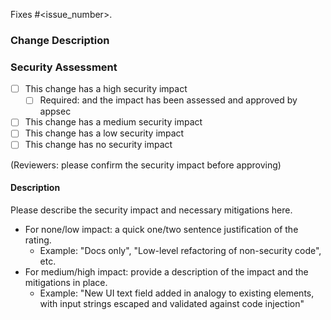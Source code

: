 Fixes #<issue_number>.

### Change Description

<!-- What is the purpose of this change? What should reviewers know? -->

### Security Assessment

- [ ] This change has a high security impact
  - [ ] Required: and the impact has been assessed and approved by appsec
- [ ] This change has a medium security impact
- [ ] This change has a low security impact
- [ ] This change has no security impact

(Reviewers: please confirm the security impact before approving)

#### Description

Please describe the security impact and necessary mitigations here.

- For none/low impact: a quick one/two sentence justification of the rating.
  - Example: "Docs only", "Low-level refactoring of non-security code", etc.
- For medium/high impact: provide a description of the impact and the mitigations in place.
  - Example: "New UI text field added in analogy to existing elements, with input strings escaped and validated against code injection"
